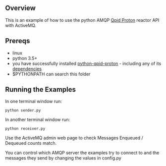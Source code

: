 ## Overview
This is an example of how to use the python AMQP [Qpid Proton](https://qpid.apache.org/proton/index.html) reactor API with ActiveMQ.

## Prereqs
- linux
- python 3.5+
- you have successfully installed [python-qpid-proton](https://pypi.python.org/pypi/python-qpid-proton) - including any of its [dependencies](https://github.com/apache/qpid-proton/blob/master/INSTALL.md)
- $PYTHONPATH can search this folder

## Running the Examples
In one terminal window run:

    python sender.py

In another terminal window run:

    python receiver.py

Use the ActiveMQ admin web page to check Messages Enqueued / Dequeued counts match. 

You can control which AMQP server the examples try to connect to and the messages they send by changing the values in config.py
